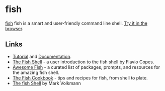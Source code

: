 # fish

[fish](https://fishshell.com/) fish is a smart and user-friendly command line shell. [Try it in the browser](https://rootnroll.com/d/fish-shell/).

## Links
* [Tutorial](https://fishshell.com/docs/current/tutorial.html) and [Documentation](https://fishshell.com/docs/current/index.html).
* [The Fish Shell](https://flaviocopes.com/fish-shell/) - a user introduction to the fish shell by Flavio Copes.
* [Awesome Fish](https://github.com/jorgebucaran/awesome-fish) - a curated list of packages, prompts, and resources for the amazing fish shell.
* [The Fish Cookbook](https://github.com/jorgebucaran/fish-cookbook) - tips and recipes for fish, from shell to plate.
* [The fish Shell](https://mvolkmann.github.io/fish-article/) by Mark Volkmann
